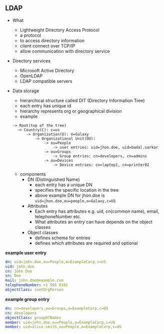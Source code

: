 ## LDAP

- What
  - Lightweight Directory Access Protocol
  - a protocol
  - to access directory information
  - client connect over TCP/IP
  - allow communication with directory service
- Directory services
  - Microsoft Active Directory
  - OpenLDAP
  - LDAP compatible servers
- Data storage

  - hierarchical structure called DIT (Directory Information Tree)
  - each entry has unique id
  - hierarchy represents org or geographical division
  - example

  ```
  -> Root(top of the tree)
    -> Country(C): c=us
        -> Organization(O): o=Galaxy
            -> Organizational Unit(OU):
                -> ou=People
                    -> user entries: uid=jhon.doe, uid=badal.sarkar
                -> ou=Groups
                    -> Group entries: cn=developers, cn=admins
                -> ou=Devices
                    -> Device entries: cn=laptop1, cn=printer02
  ```

  - components
    - DN (Distinguished Name)
      - each entry has a unique DN
      - specifies the specific location in the tree
      - above example DN for jhon.doe is `uid=jhon.doe,ou=people,o=Galaxy,c=US`
    - Attributes
      - Each entry has attributes e.g. uid, cn(common name), email, telephoneNumber etc.
      - What attributes an entry can have depends on the object classes
    - Object classes
      - defines schema for entries
      - defines which attributes are required and optional

**example user entry**

```yaml
dn: uid=john.doe,ou=People,o=ExampleCorp,c=US
uid: john.doe
cn: John Doe
sn: Doe
mail: john.doe@example.com
telephoneNumber: +1 555 0101
objectClass: inetOrgPerson
```

**example group entry**

```yaml
dn: cn=developers,ou=Groups,o=ExampleCorp,c=US
cn: developers
objectClass: groupOfNames
member: uid=john.doe,ou=People,o=ExampleCorp,c=US
member: uid=alice.smith,ou=People,o=ExampleCorp,c=US
```
